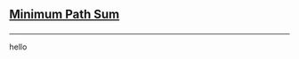 <h2><a href="https://leetcode.com/problems/minimum-path-sum/submissions/923071215/">Minimum Path Sum</a></h2><h3></h3><hr>hello